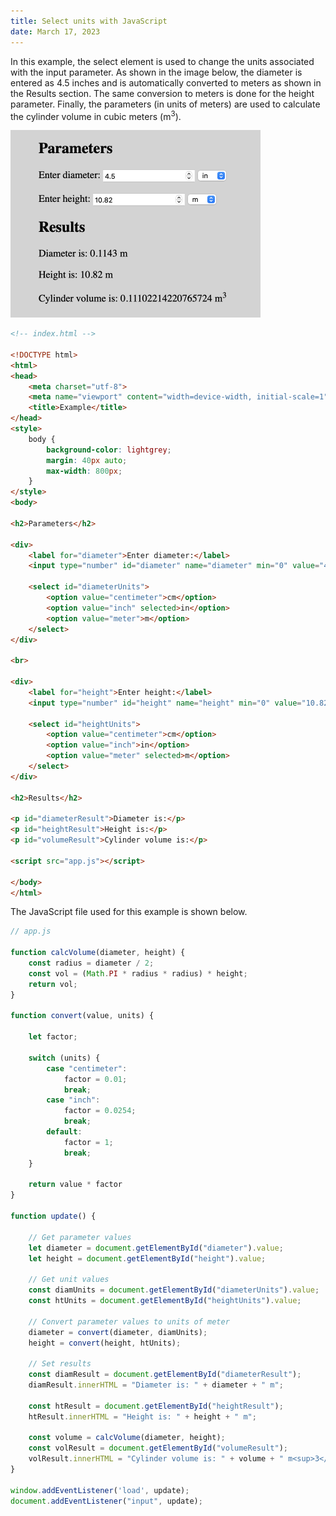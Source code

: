 ```yaml
---
title: Select units with JavaScript
date: March 17, 2023
---
```


In this example, the select element is used to change the units associated with the input parameter. As shown in the image below, the diameter is entered as 4.5 inches and is automatically converted to meters as shown in the Results section. The same conversion to meters is done for the height parameter. Finally, the parameters (in units of meters) are used to calculate the cylinder volume in cubic meters (m<sup>3</sup>).

<img src="../../assets/images/javascript-select-units.png" style="max-width:400px;" alt="select units">

```html
<!-- index.html -->

<!DOCTYPE html>
<html>
<head>
    <meta charset="utf-8">
    <meta name="viewport" content="width=device-width, initial-scale=1">
    <title>Example</title>
</head>
<style>
    body {
        background-color: lightgrey;
        margin: 40px auto;
        max-width: 800px;
    }
</style>
<body>

<h2>Parameters</h2>

<div>
    <label for="diameter">Enter diameter:</label>
    <input type="number" id="diameter" name="diameter" min="0" value="4.5">

    <select id="diameterUnits">
        <option value="centimeter">cm</option>
        <option value="inch" selected>in</option>
        <option value="meter">m</option>
    </select>
</div>

<br>

<div>
    <label for="height">Enter height:</label>
    <input type="number" id="height" name="height" min="0" value="10.82">

    <select id="heightUnits">
        <option value="centimeter">cm</option>
        <option value="inch">in</option>
        <option value="meter" selected>m</option>
    </select>
</div>

<h2>Results</h2>

<p id="diameterResult">Diameter is:</p>
<p id="heightResult">Height is:</p>
<p id="volumeResult">Cylinder volume is:</p>

<script src="app.js"></script>

</body>
</html>
```

The JavaScript file used for this example is shown below.

```javascript
// app.js

function calcVolume(diameter, height) {
    const radius = diameter / 2;
    const vol = (Math.PI * radius * radius) * height;
    return vol;
}

function convert(value, units) {

    let factor;

    switch (units) {
        case "centimeter":
            factor = 0.01;
            break;
        case "inch":
            factor = 0.0254;
            break;
        default:
            factor = 1;
            break;
    }

    return value * factor
}

function update() {

    // Get parameter values
    let diameter = document.getElementById("diameter").value;
    let height = document.getElementById("height").value;

    // Get unit values
    const diamUnits = document.getElementById("diameterUnits").value;
    const htUnits = document.getElementById("heightUnits").value;

    // Convert parameter values to units of meter
    diameter = convert(diameter, diamUnits);
    height = convert(height, htUnits);

    // Set results
    const diamResult = document.getElementById("diameterResult");
    diamResult.innerHTML = "Diameter is: " + diameter + " m";

    const htResult = document.getElementById("heightResult");
    htResult.innerHTML = "Height is: " + height + " m";

    const volume = calcVolume(diameter, height);
    const volResult = document.getElementById("volumeResult");
    volResult.innerHTML = "Cylinder volume is: " + volume + " m<sup>3</sup>";
}

window.addEventListener('load', update);
document.addEventListener("input", update);
```
